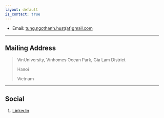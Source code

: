 ```yaml
---
layout: default
is_contact: true
---
```


* Email: [tung.ngothanh.hust(at)gmail.com](mailto:tung.ngothanh.hust@gmail.com)

<!-- * Phone: [+84-386560691](tel:+84-386560691) -->

---

## Mailing Address

> VinUniversity, Vinhomes Ocean Park, Gia Lam District
>
> Hanoi
>
> Vietnam

---

## Social

1. [Linkedin](https://www.linkedin.com/in/tung-ngo-hust/)
